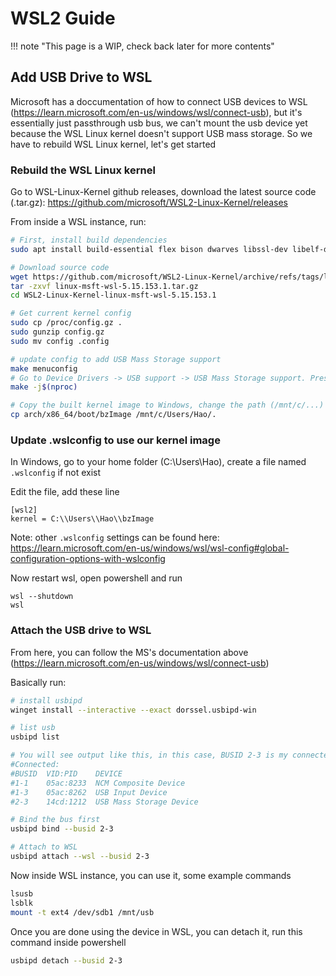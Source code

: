 # WSL2 Guide

!!! note "This page is a WIP, check back later for more contents"

## Add USB Drive to WSL

Microsoft has a doccumentation of how to connect USB devices to WSL (https://learn.microsoft.com/en-us/windows/wsl/connect-usb), but it's essentially just passthrough usb bus, we can't mount the usb device yet because the WSL Linux kernel doesn't support USB mass storage. So we have to rebuild WSL Linux kernel, let's get started

### Rebuild the WSL Linux kernel

Go to WSL-Linux-Kernel github releases, download the latest source code (.tar.gz): https://github.com/microsoft/WSL2-Linux-Kernel/releases

From inside a WSL instance, run:
```bash
# First, install build dependencies
sudo apt install build-essential flex bison dwarves libssl-dev libelf-dev

# Download source code
wget https://github.com/microsoft/WSL2-Linux-Kernel/archive/refs/tags/linux-msft-wsl-5.15.153.1.tar.gz
tar -zxvf linux-msft-wsl-5.15.153.1.tar.gz
cd WSL2-Linux-Kernel-linux-msft-wsl-5.15.153.1

# Get current kernel config
sudo cp /proc/config.gz .
sudo gunzip config.gz
sudo mv config .config

# update config to add USB Mass Storage support
make menuconfig
# Go to Device Drivers -> USB support -> USB Mass Storage support. Press y to build as built-in [*]
make -j$(nproc)

# Copy the built kernel image to Windows, change the path (/mnt/c/...) wherever you want
cp arch/x86_64/boot/bzImage /mnt/c/Users/Hao/.
```

### Update .wslconfig to use our kernel image

In Windows, go to your home folder (C:\Users\Hao), create a file named `.wslconfig` if not exist

Edit the file, add these line
```
[wsl2]
kernel = C:\\Users\\Hao\\bzImage
```

Note: other `.wslconfig` settings can be found here: https://learn.microsoft.com/en-us/windows/wsl/wsl-config#global-configuration-options-with-wslconfig

Now restart wsl, open powershell and run
```
wsl --shutdown
wsl
```

### Attach the USB drive to WSL
From here, you can follow the MS's documentation above (https://learn.microsoft.com/en-us/windows/wsl/connect-usb)

Basically run:
```bash
# install usbipd
winget install --interactive --exact dorssel.usbipd-win

# list usb
usbipd list

# You will see output like this, in this case, BUSID 2-3 is my connected usb
#Connected:
#BUSID  VID:PID    DEVICE                                                        STATE
#1-1    05ac:8233  NCM Composite Device                                          Not shared
#1-3    05ac:8262  USB Input Device                                              Not shared
#2-3    14cd:1212  USB Mass Storage Device                                       Not shared

# Bind the bus first
usbipd bind --busid 2-3

# Attach to WSL
usbipd attach --wsl --busid 2-3
```

Now inside WSL instance, you can use it, some example commands
```bash
lsusb
lsblk
mount -t ext4 /dev/sdb1 /mnt/usb
```

Once you are done using the device in WSL, you can detach it, run this command inside powershell
```bash
usbipd detach --busid 2-3
```